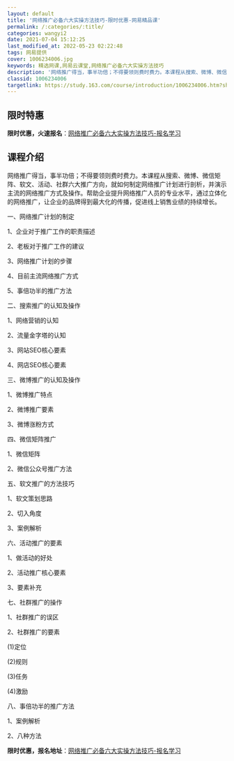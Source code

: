 ```yaml
---
layout: default
title: '网络推广必备六大实操方法技巧-限时优惠-网易精品课'
permalink: /:categories/:title/
categories: wangyi2
date: 2021-07-04 15:12:25
last_modified_at: 2022-05-23 02:22:48
tags: 网易提供
cover: 1006234006.jpg
keywords: 精选网课,网易云课堂,网络推广必备六大实操方法技巧
description: '网络推广得当，事半功倍；不得要领则费时费力。本课程从搜索、微博、微信矩阵、软文、活动、社群六大推广方向，就如何制定网络推'
classid: 1006234006
targetlink: https://study.163.com/course/introduction/1006234006.htm?share=1&shareId=1025206652&utm_campaign=share&utm_medium=iphoneShare&utm_source=&utm_u=1025206652
---
```


## 限时特惠

**限时优惠，火速报名**：[网络推广必备六大实操方法技巧-报名学习](https://study.163.com/course/introduction/1006234006.htm?share=1&shareId=1025206652&utm_campaign=share&utm_medium=iphoneShare&utm_source=&utm_u=1025206652)

## 课程介绍

网络推广得当，事半功倍；不得要领则费时费力。本课程从搜索、微博、微信矩阵、软文、活动、社群六大推广方向，就如何制定网络推广计划进行剖析，并演示主流的网络推广方式及操作。帮助企业提升网络推广人员的专业水平，通过立体化的网络推广，让企业的品牌得到最大化的传播，促进线上销售业绩的持续增长。



一、网络推广计划的制定

1、企业对于推广工作的职责描述

2、老板对于推广工作的建议

3、网络推广计划的步骤

4、目前主流网络推广方式

5、事倍功半的推广方法

二、搜索推广的认知及操作

1、网络营销的认知

2、流量金字塔的认知

3、网站SEO核心要素

4、网店SEO核心要素

三、微博推广的认知及操作

1、微博推广特点

2、微博推广要素

3、微博涨粉方式

四、微信矩阵推广

1、微信矩阵

2、微信公众号推广方法

五、软文推广的方法技巧

1、软文策划思路

2、切入角度

3、案例解析

六、活动推广的要素

1、做活动的好处

2、活动推广核心要素

3、要素补充

七、社群推广的操作

1、社群推广的误区

2、社群推广的要素

(1)定位

(2)规则

(3)任务

(4)激励

八、事倍功半的推广方法

1、案例解析

2、八种方法

**限时优惠，报名地址**：[网络推广必备六大实操方法技巧-报名学习](https://study.163.com/course/introduction/1006234006.htm?share=1&shareId=1025206652&utm_campaign=share&utm_medium=iphoneShare&utm_source=&utm_u=1025206652)


